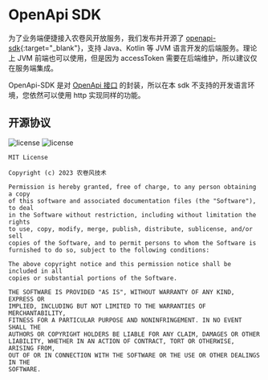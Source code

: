 # OpenApi SDK

为了业务端便捷接入农卷风开放服务，我们发布并开源了 [openapi-sdk](https://github.com/njf-dev/njf-openapi-sdk){:target="_blank"}，支持 Java、Kotlin 等 JVM 语言开发的后端服务。理论上 JVM 前端也可以使用，但是因为 accessToken 需要在后端维护，所以建议仅在服务端集成。

OpenApi-SDK 是对 [OpenApi 接口](https://docs.njf2016.com/njf-open-service-docs/latest/open-api/open-api-docs/) 的封装，所以在本 sdk 不支持的开发语言环境，您依然可以使用 http 实现同样的功能。

## 开源协议

![license](https://image2.njf2016.com/docs/license-light.jpeg#only-light)
![license](https://image2.njf2016.com/docs/license-dark.jpeg#only-dark)

```
MIT License

Copyright (c) 2023 农卷风技术

Permission is hereby granted, free of charge, to any person obtaining a copy
of this software and associated documentation files (the "Software"), to deal
in the Software without restriction, including without limitation the rights
to use, copy, modify, merge, publish, distribute, sublicense, and/or sell
copies of the Software, and to permit persons to whom the Software is
furnished to do so, subject to the following conditions:

The above copyright notice and this permission notice shall be included in all
copies or substantial portions of the Software.

THE SOFTWARE IS PROVIDED "AS IS", WITHOUT WARRANTY OF ANY KIND, EXPRESS OR
IMPLIED, INCLUDING BUT NOT LIMITED TO THE WARRANTIES OF MERCHANTABILITY,
FITNESS FOR A PARTICULAR PURPOSE AND NONINFRINGEMENT. IN NO EVENT SHALL THE
AUTHORS OR COPYRIGHT HOLDERS BE LIABLE FOR ANY CLAIM, DAMAGES OR OTHER
LIABILITY, WHETHER IN AN ACTION OF CONTRACT, TORT OR OTHERWISE, ARISING FROM,
OUT OF OR IN CONNECTION WITH THE SOFTWARE OR THE USE OR OTHER DEALINGS IN THE
SOFTWARE.
```